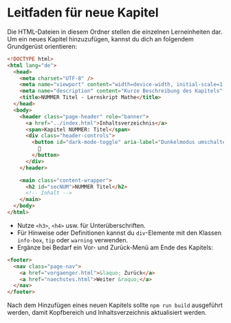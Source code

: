 # Leitfaden für neue Kapitel

Die HTML-Dateien in diesem Ordner stellen die einzelnen Lerneinheiten dar. Um ein neues Kapitel hinzuzufügen, kannst du dich an folgendem Grundgerüst orientieren:

```html
<!DOCTYPE html>
<html lang="de">
  <head>
    <meta charset="UTF-8" />
    <meta name="viewport" content="width=device-width, initial-scale=1.0" />
    <meta name="description" content="Kurze Beschreibung des Kapitels" />
    <title>NUMMER Titel - Lernskript Mathe</title>
  </head>
  <body>
    <header class="page-header" role="banner">
      <a href="../index.html">Inhaltsverzeichnis</a>
      <span>Kapitel NUMMER: Titel</span>
      <div class="header-controls">
        <button id="dark-mode-toggle" aria-label="Dunkelmodus umschalten">
          🌙
        </button>
      </div>
    </header>

    <main class="content-wrapper">
      <h2 id="secNUM">NUMMER Titel</h2>
      <!-- Inhalt -->
    </main>
  </body>
</html>
```

- Nutze `<h3>`, `<h4>` usw. für Unterüberschriften.
- Für Hinweise oder Definitionen kannst du `div`-Elemente mit den Klassen `info-box`, `tip` oder `warning` verwenden.
- Ergänze bei Bedarf ein Vor- und Zurück-Menü am Ende des Kapitels:

```html
<footer>
  <nav class="page-nav">
    <a href="vorgaenger.html">&laquo; Zurück</a>
    <a href="naechstes.html">Weiter &raquo;</a>
  </nav>
</footer>
```

Nach dem Hinzufügen eines neuen Kapitels sollte `npm run build` ausgeführt werden, damit Kopfbereich und Inhaltsverzeichnis aktualisiert werden.
